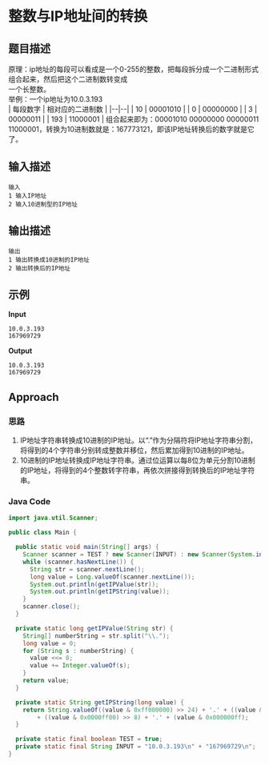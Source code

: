 
# 整数与IP地址间的转换
## 题目描述
原理：ip地址的每段可以看成是一个0-255的整数，把每段拆分成一个二进制形式组合起来，然后把这个二进制数转变成  
一个长整数。  
举例：一个ip地址为10.0.3.193  
| 每段数字 | 相对应的二进制数   |
|--|--|
| 10 | 00001010 |
| 0 | 00000000 |
| 3 | 00000011 |
| 193 | 11000001 |
组合起来即为：00001010 00000000 00000011 11000001，转换为10进制数就是：167773121，即该IP地址转换后的数字就是它了。
## 输入描述
```
输入  
1 输入IP地址  
2 输入10进制型的IP地址
```
##  输出描述
```
输出  
1 输出转换成10进制的IP地址  
2 输出转换后的IP地址
```
## 示例
**Input**
```
10.0.3.193
167969729
```
**Output**
```
10.0.3.193
167969729
```
## Approach
### 思路
1. IP地址字符串转换成10进制的IP地址。以“.”作为分隔符将IP地址字符串分割，将得到的4个字符串分别转成整数并移位，然后累加得到10进制的IP地址。
2. 10进制的IP地址转换成IP地址字符串。通过位运算以每8位为单元分割10进制的IP地址，将得到的4个整数转字符串，再依次拼接得到转换后的IP地址字符串。
### Java Code
``` Java
import java.util.Scanner;

public class Main {

  public static void main(String[] args) {
    Scanner scanner = TEST ? new Scanner(INPUT) : new Scanner(System.in);
    while (scanner.hasNextLine()) {
      String str = scanner.nextLine();
      long value = Long.valueOf(scanner.nextLine());
      System.out.println(getIPValue(str));
      System.out.println(getIPString(value));
    }
    scanner.close();
  }

  private static long getIPValue(String str) {
    String[] numberString = str.split("\\.");
    long value = 0;
    for (String s : numberString) {
      value <<= 8;
      value += Integer.valueOf(s);
    }
    return value;
  }

  private static String getIPString(long value) {
    return String.valueOf((value & 0xff000000) >> 24) + '.' + ((value & 0x00ff0000) >> 16) + '.'
        + ((value & 0x0000ff00) >> 8) + '.' + (value & 0x000000ff);
  }

  private static final boolean TEST = true;
  private static final String INPUT = "10.0.3.193\n" + "167969729\n";
}
```

<!--stackedit_data:
eyJoaXN0b3J5IjpbMTExNzMyMzg0MCwxNDExNDc3NTQ0LC0xMT
Y2OTk0NjMxLDE3NDI0MDg0MzgsLTUxMjc1OTE1Nl19
-->